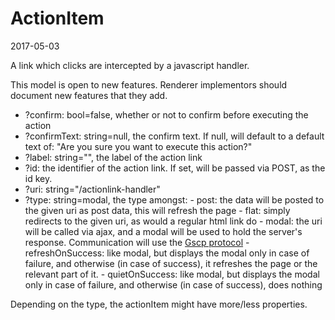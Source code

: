 ActionItem
==============
2017-05-03



A link which clicks are intercepted by a javascript handler.


This model is open to new features.
Renderer implementors should document new features that they add.

 
 
- ?confirm: bool=false, whether or not to confirm before executing the action
- ?confirmText: string=null, the confirm text. If null, will default to 
                a default text of: "Are you sure you want to execute this action?"
- ?label: string="", the label of the action link
- ?id: the identifier of the action link. If set, will be passed via POST, as the id key. 
- ?uri: string="/actionlink-handler"
- ?type: string=modal, the type amongst:
        - post: the data will be posted to the given uri as post data, this will refresh the page
        - flat: simply redirects to the given uri, as would a regular html link do
        - modal: the uri will be called via ajax, and a modal
                    will be used to hold the server's response.
                    Communication will use the [Gscp protocol](https://github.com/lingtalfi/gscp)
        - refreshOnSuccess: like modal, but displays the modal only in case of failure,
                    and otherwise (in case of success), it refreshes the page or the relevant part of it.
        - quietOnSuccess: like modal, but displays the modal only in case of failure,
                    and otherwise (in case of success), does nothing
                    
                    
               
Depending on the type, the actionItem might have more/less properties.



